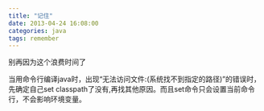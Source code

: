 ```yaml
---
title: "记住"
date: 2013-04-24 16:08:00
categories: java
tags: remember
---
```

别再因为这个浪费时间了

当用命令行编译java时，出现“无法访问文件:(系统找不到指定的路径)”的错误时，先确定自己set classpath了没有,再找其他原因。而且set命令只会设置当前命令行，不会影响环境变量。
